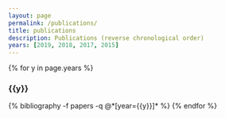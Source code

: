 ```yaml
---
layout: page
permalink: /publications/
title: publications
description: Publications (reverse chronological order)
years: [2019, 2018, 2017, 2015]
---
```


{% for y in page.years %}
  <h3 class="year">{{y}}</h3>
  {% bibliography -f papers -q @*[year={{y}}]* %}
{% endfor %}
